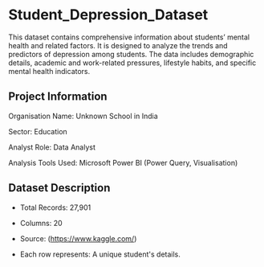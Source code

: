 # Student_Depression_Dataset
This dataset contains comprehensive information about students’ mental health and related factors. It is designed to analyze the trends and predictors of depression among students. The data includes demographic details, academic and work-related pressures, lifestyle habits, and specific mental health indicators.

## Project Information
Organisation Name: Unknown School in India

Sector: Education

Analyst Role: Data Analyst

Analysis Tools Used: Microsoft Power BI (Power Query, Visualisation)

## Dataset Description
- Total Records: 27,901

- Columns: 20

- Source: (https://www.kaggle.com/)

- Each row represents: A unique student's details.
